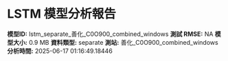 # LSTM 模型分析報告
**模型ID:** lstm_separate_善化_C0O900_combined_windows
**測試 RMSE:** NA
**模型大小:** 0.9 MB
**資料類型:** separate
**測站:** 善化_C0O900_combined_windows
**分析時間:** 2025-06-17 01:16:49.18446
